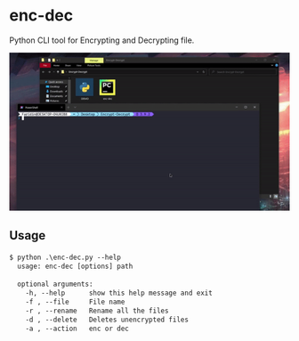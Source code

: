 # enc-dec
Python CLI tool for Encrypting and Decrypting file.

<p align="center">
<img src="./images/demo.gif"/>
</p>

## Usage
```console
$ python .\enc-dec.py --help
  usage: enc-dec [options] path
  
  optional arguments:
    -h, --help      show this help message and exit
    -f , --file     File name
    -r , --rename   Rename all the files
    -d , --delete   Deletes unencrypted files
    -a , --action   enc or dec
```
